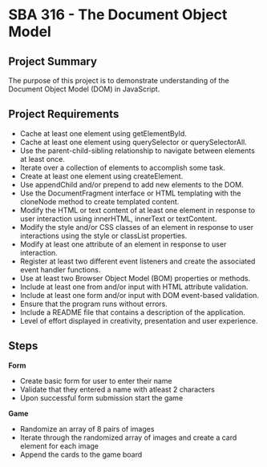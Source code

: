 # SBA 316 - The Document Object Model

## Project Summary

The purpose of this project is to demonstrate understanding of the Document Object Model (DOM) in JavaScript.

## Project Requirements

- Cache at least one element using getElementById.
- Cache at least one element using querySelector or querySelectorAll.
- Use the parent-child-sibling relationship to navigate between elements at least once.
- Iterate over a collection of elements to accomplish some task.
- Create at least one element using createElement.
- Use appendChild and/or prepend to add new elements to the DOM.
- Use the DocumentFragment interface or HTML templating with the cloneNode method to create templated content.
- Modify the HTML or text content of at least one element in response to user interaction using innerHTML, innerText or textContent.
- Modify the style and/or CSS classes of an element in response to user interactions using the style or classList properties.
- Modify at least one attribute of an element in response to user interaction.
- Register at least two different event listeners and create the associated event handler functions.
- Use at least two Browser Object Model (BOM) properties or methods.
- Include at least one from and/or input with HTML attribute validation.
- Include at least one form and/or input with DOM event-based validation.
- Ensure that the program runs without errors.
- Include a README file that contains a description of the application.
- Level of effort displayed in creativity, presentation and user experience.

## Steps

**Form**
- Create basic form for user to enter their name
- Validate that they entered a name with atleast 2 characters
- Upon successful form submission start the game

**Game**
- Randomize an array of 8 pairs of images
- Iterate through the randomized array of images and create a card element for each image
- Append the cards to the game board
